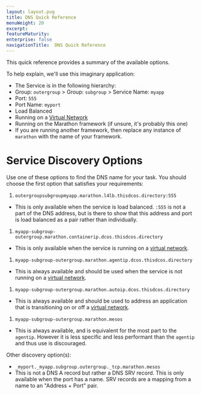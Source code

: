 ```yaml
---
layout: layout.pug
title: DNS Quick Reference
menuWeight: 20
excerpt:
featureMaturity:
enterprise: false
navigationTitle:  DNS Quick Reference
---
```


<!-- This source repo for this topic is https://github.com/dcos/dcos-docs -->


This quick reference provides a summary of the available options.

To help explain, we'll use this imaginary application:

* The Service is in the following hierarchy:
 * Group: `outergroup` > Group: `subgroup` > Service Name: `myapp`
* Port: `555`
 * Port Name: `myport`
 * Load Balanced
* Running on a [Virtual Network](/docs/1.9/networking/load-balancing-vips/virtual-networks/)
* Running on the Marathon framework (if unsure, it's probably this one)
 * If you are running another framework, then replace any instance of `marathon` with the name of your framework.

# Service Discovery Options

Use one of these options to find the DNS name for your task.
You should choose the first option that satisfies your requirements:

1.  `outergroupsubgroupmyapp.marathon.l4lb.thisdcos.directory:555`
 * This is only available when the service is load balanced. `:555` is not a part of the DNS address, but is there to show that this address and port is load balanced as a pair rather than individually.
1.  `myapp-subgroup-outergroup.marathon.containerip.dcos.thisdcos.directory`
 * This is only available when the service is running on a [virtual network](/docs/1.9/networking/load-balancing-vips/virtual-networks/).
1.  `myapp-subgroup-outergroup.marathon.agentip.dcos.thisdcos.directory`
 * This is always available and should be used when the service is not running on a [virtual network](/docs/1.9/networking/load-balancing-vips/virtual-networks/).
1.  `myapp-subgroup-outergroup.marathon.autoip.dcos.thisdcos.directory`
 * This is always available and should be used to address an application that is transitioning on or off a [virtual network](/docs/1.9/networking/load-balancing-vips/virtual-networks/).
1.  `myapp-subgroup-outergroup.marathon.mesos`
 * This is always available, and is equivalent for the most part to the `agentip`. However it is less specific and less performant than the `agentip` and thus use is discouraged.

Other discovery option(s):

* `_myport._myapp.subgroup.outergroup._tcp.marathon.mesos`
 * This is not a DNS A record but rather a DNS SRV record. This is only available when the port has a name. SRV records are a mapping from a
   name to an "Address + Port" pair.

